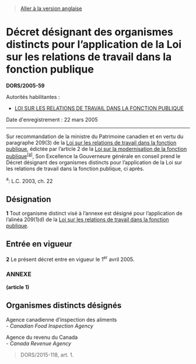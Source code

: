 > [Aller à la version anglaise](/en/Regulations/Statutory%20Orders%20and%20Regulations/2005/59.md)

# Décret désignant des organismes distincts pour l’application de la Loi sur les relations de travail dans la fonction publique

**DORS/2005-59**

Autorités habilitantes : 
- [LOI SUR LES RELATIONS DE TRAVAIL DANS LA FONCTION PUBLIQUE](/fr/Lois/Lois%20révisées%20du%20Canada/P/P-35.md)

Date d'enregistrement : 22 mars 2005

----------

Sur recommandation de la ministre du Patrimoine canadien et en vertu du paragraphe 209(3) de la [Loi sur les relations de travail dans la fonction publique](/fr/Lois/Lois%20révisées%20du%20Canada/P/P-35.md), édictée par l’article 2 de la [Loi sur la modernisation de la fonction publique](/fr/Lois/Lois%20du%20Canada/2003/ch.%2022.md)<sup><a href='#footnotea_f'>[a]</a></sup>, Son Excellence la Gouverneure générale en conseil prend le Décret désignant des organismes distincts pour l’application de la Loi sur les relations de travail dans la fonction publique, ci après.

<a name='footnotea_f'><sup>a</sup></a>: L.C. 2003, ch. 22<br />




## Désignation


**1** Tout organisme distinct visé à l’annexe est désigné pour l’application de l’alinéa 209(1)d) de la [Loi sur les relations de travail dans la fonction publique](/fr/Lois/Lois%20révisées%20du%20Canada/P/P-35.md).




## Entrée en vigueur


**2** Le présent décret entre en vigueur le 1<sup>er</sup> avril 2005.




### **ANNEXE** 
**(article 1)**
## Organismes distincts désignés

Agence canadienne d’inspection des aliments<br />- <i>Canadian Food Inspection Agency</i>

Agence du revenu du Canada<br />- <i>Canada Revenue Agency</i>
> DORS/2015-118, art. 1.


